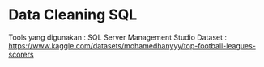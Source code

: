 # Data Cleaning SQL


Tools yang digunakan : SQL Server Management Studio
Dataset : https://www.kaggle.com/datasets/mohamedhanyyy/top-football-leagues-scorers

